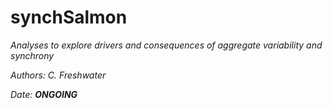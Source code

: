 # synchSalmon
*Analyses to explore drivers and consequences of aggregate variability and synchrony*

*Authors: C. Freshwater*

*Date: **ONGOING***


